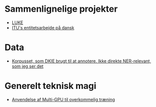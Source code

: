 # Sammenlignelige projekter
- [LUKE](https://github.com/studio-ousia/luke)
- [ITU's entitetsarbejde på dansk](https://github.com/ITUnlp/daner)

# Data
- [Korpusset, som DKIE brugt til at annotere. Ikke direkte NER-relevant, som jeg ser det](https://github.com/mbkromann/copenhagen-dependency-treebank)

# Generelt teknisk magi
- [Anvendelse af Multi-GPU til overkommelig træning](https://github.com/yifding/hetseq)
